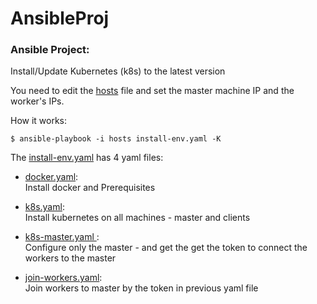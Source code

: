 # AnsibleProj


### Ansible Project:

Install/Update Kubernetes (k8s) to the latest version

You need to edit the [hosts](https://github.com/kamalaweenat/ansible-project/blob/main/hosts) file and set the master machine IP
and the worker's IPs.


How it works:

`$ ansible-playbook -i hosts install-env.yaml -K`

The [install-env.yaml](https://github.com/kamalaweenat/ansible-project/blob/main/install-env.yaml) has 4 yaml files:

* [docker.yaml](https://github.com/kamalaweenat/ansible-project/blob/main/docker.yaml): <br>Install docker and Prerequisites
   
* [k8s.yaml](https://github.com/kamalaweenat/ansible-project/blob/main/k8s.yaml): <br>Install kubernetes on all machines - master and clients
 
* [k8s-master.yaml ](https://github.com/kamalaweenat/ansible-project/blob/main/k8s-master.yaml): <br>Configure only the master - and get the get the token to connect the workers to the master
  
* [join-workers.yaml](https://github.com/kamalaweenat/ansible-project/blob/main/join-workers.yaml): <br>Join workers to master by the token in previous yaml file
 
